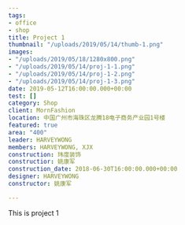 ```yaml
---
tags:
- office
- shop
title: Project 1
thumbnail: "/uploads/2019/05/14/thumb-1.png"
images:
- "/uploads/2019/05/18/1280x800.png"
- "/uploads/2019/05/14/proj-1-1.png"
- "/uploads/2019/05/14/proj-1-2.png"
- "/uploads/2019/05/14/proj-1-3.png"
date: 2019-05-12T16:00:00.000+00:00
test: []
category: Shop
client: MornFashion
location: 中国广州市海珠区龙腾18电子商务产业园1号楼
featured: true
area: "400"
leader: HARVEYWONG
members: HARVEYWONG, XJX
construction: 玮度装饰
constructior: 姚康军
construction_date: 2018-06-30T16:00:00.000+00:00
designer: HARVEYWONG
constructor: 姚康军

---
```

This is project 1